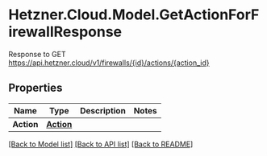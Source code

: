 # Hetzner.Cloud.Model.GetActionForFirewallResponse
Response to GET https://api.hetzner.cloud/v1/firewalls/{id}/actions/{action_id}

## Properties

Name | Type | Description | Notes
------------ | ------------- | ------------- | -------------
**Action** | [**Action**](Action.md) |  | 

[[Back to Model list]](../../README.md#documentation-for-models) [[Back to API list]](../../README.md#documentation-for-api-endpoints) [[Back to README]](../../README.md)

